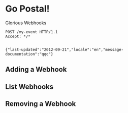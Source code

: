 Go Postal!
==========
Glorious Webhooks

    POST /my-event HTTP/1.1
    Accept: */*


    {"last-updated":"2012-09-21","locale":"en","message-documentation":"qqq"}

Adding a Webhook
----------------

List Webhooks
-------------

Removing a Webhook
------------------
